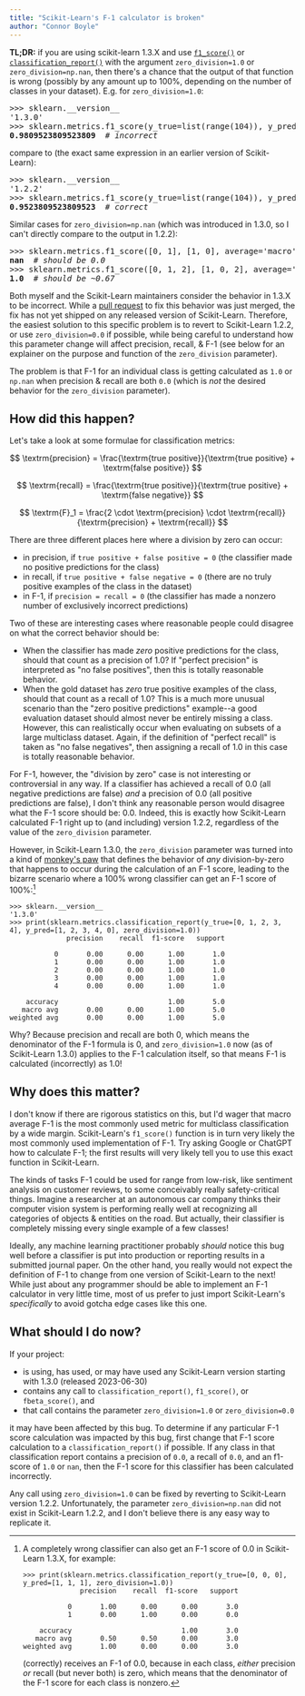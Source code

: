 ```yaml
---
title: "Scikit-Learn's F-1 calculator is broken"
author: "Connor Boyle"
---
```


**TL;DR:** if you are using scikit-learn 1.3.X and
use [`f1_score()`](https://scikit-learn.org/stable/modules/generated/sklearn.metrics.f1_score.html)
or [`classification_report()`](https://scikit-learn.org/stable/modules/generated/sklearn.metrics.classification_report.html)
with the argument `zero_division=1.0` or `zero_division=np.nan`, then there's a chance that the output of that function
is wrong (possibly by any amount up to 100%, depending on the number of classes in your
dataset). E.g. for `zero_division=1.0`:

<pre>
>>> sklearn.__version__
'1.3.0'
>>> sklearn.metrics.f1_score(y_true=list(range(104)), y_pred=list(range(100)) + [101, 102, 103, 104], average='macro', zero_division=1.0)
<b>0.9809523809523809</b>  <i># incorrect</i>
</pre>

compare to (the exact same expression in an earlier version of Scikit-Learn):

<pre>
>>> sklearn.__version__
'1.2.2'
>>> sklearn.metrics.f1_score(y_true=list(range(104)), y_pred=list(range(100)) + [101, 102, 103, 104], average='macro', zero_division=1.0)
<b>0.9523809523809523</b>  <i># correct</i>
</pre>

Similar cases for `zero_division=np.nan` (which was introduced in 1.3.0, so I can't directly compare to the output in
1.2.2):

<pre>
>>> sklearn.metrics.f1_score([0, 1], [1, 0], average='macro', zero_division=np.nan)
<b>nan</b>  <i># should be 0.0</i>
>>> sklearn.metrics.f1_score([0, 1, 2], [1, 0, 2], average='macro', zero_division=np.nan)
<b>1.0</b>  <i># should be ~0.67</i>
</pre>

Both myself and the Scikit-Learn maintainers consider the behavior in 1.3.X to be incorrect. While a
[pull request](https://github.com/scikit-learn/scikit-learn/pull/27577) to fix this behavior was just merged, the fix
has not yet shipped on any released version of Scikit-Learn. Therefore, the easiest solution to this specific problem is
to revert to Scikit-Learn 1.2.2, or use `zero_division=0.0` if possible, while being careful to understand how this
parameter change will affect precision, recall, & F-1 (see below for an explainer on the purpose and function of
the `zero_division` parameter).

The problem is that F-1 for an individual class is getting calculated as `1.0` or `np.nan` when precision & recall are
both `0.0` (which is *not* the desired behavior for the `zero_division` parameter).

## How did this happen?

Let's take a look at some formulae for classification metrics:

$$ \textrm{precision} = \frac{\textrm{true positive}}{\textrm{true positive} + \textrm{false positive}} $$

$$ \textrm{recall} = \frac{\textrm{true positive}}{\textrm{true positive} + \textrm{false negative}} $$

$$ \textrm{F}_1 = \frac{2 \cdot \textrm{precision} \cdot \textrm{recall}}{\textrm{precision} + \textrm{recall}} $$

There are three different places here where a division by zero can occur:

- in precision, if `true positive + false positive = 0` (the classifier made no
  positive predictions for the class)
- in recall, if `true positive + false negative = 0` (there are no truly
  positive examples of the class in the dataset)
- in F-1, if `precision = recall = 0` (the classifier has made a nonzero number
  of exclusively incorrect predictions) 

Two of these are interesting cases where reasonable people could disagree on
what the correct behavior should be:

- When the classifier has made *zero* positive predictions for the class, should that count as a precision of 1.0? If
  "perfect precision" is interpreted as "no false positives", then this is totally reasonable behavior.
- When the gold dataset has *zero* true positive examples of the class, should that count as a recall of 1.0? This is a
  much more unusual scenario than the "zero positive predictions" example--a good evaluation dataset should almost never
  be entirely missing a class. However, this can realistically occur when evaluating on subsets of a large multiclass
  dataset. Again, if the definition of "perfect recall" is taken as "no false negatives", then assigning a recall of 1.0
  in this case is totally reasonable behavior.

For F-1, however, the "division by zero" case is not interesting or controversial in any way. If a classifier has
achieved a recall of 0.0 (all negative predictions are false) *and* a precision of 0.0 (all positive predictions are
false), I don't think any reasonable person would disagree what the F-1 score should be: 0.0. Indeed, this is exactly
how Scikit-Learn calculated F-1 right up to (and including) version 1.2.2, regardless of the value of
the `zero_division` parameter.

However, in Scikit-Learn 1.3.0, the `zero_division` parameter was turned into a kind
of [monkey's paw](https://en.wiktionary.org/wiki/monkey%27s_paw) that defines the behavior of *any* division-by-zero
that happens to occur during the calculation of an F-1 score, leading to the bizarre scenario where a 100% wrong
classifier can get an F-1 score of 100%:[^1]

```
>>> sklearn.__version__
'1.3.0'
>>> print(sklearn.metrics.classification_report(y_true=[0, 1, 2, 3, 4], y_pred=[1, 2, 3, 4, 0], zero_division=1.0))
              precision    recall  f1-score   support

           0       0.00      0.00      1.00       1.0
           1       0.00      0.00      1.00       1.0
           2       0.00      0.00      1.00       1.0
           3       0.00      0.00      1.00       1.0
           4       0.00      0.00      1.00       1.0

    accuracy                           1.00       5.0
   macro avg       0.00      0.00      1.00       5.0
weighted avg       0.00      0.00      1.00       5.0

```

Why? Because precision and recall are both 0, which means the denominator of the F-1 formula is 0,
and `zero_division=1.0` now (as of Scikit-Learn 1.3.0) applies to the F-1 calculation itself, so that means F-1 is
calculated (incorrectly) as 1.0!


## Why does this matter?

I don't know if there are rigorous statistics on this, but I'd wager that macro average F-1 is the most commonly used
metric for multiclass classification by a wide margin. Scikit-Learn's `f1_score()` function is in turn very likely the
most commonly used implementation of F-1. Try asking Google or ChatGPT how to calculate F-1; the first results will very
likely tell you to use this exact function in Scikit-Learn.

The kinds of tasks F-1 could be used for range from low-risk, like sentiment analysis on customer reviews, to some
conceivably really safety-critical things. Imagine a researcher at an autonomous car company thinks their computer
vision system is performing really well at recognizing all categories of objects & entities on the road. But actually,
their classifier is completely missing every single example of a few classes!

Ideally, any machine learning practitioner probably *should* notice this bug well before a classifier is put into
production or reporting results in a submitted journal paper. On the other hand, you really would not expect the
definition of F-1 to change from one version of Scikit-Learn to the next! While just about any programmer should be able
to implement an F-1 calculator in very little time, most of us prefer to just import Scikit-Learn's *specifically* to
avoid gotcha edge cases like this one.

## What should I do now?

If your project:

- is using, has used, or may have used any Scikit-Learn version starting with 1.3.0 (released 2023-06-30)
- contains any call to `classification_report()`, `f1_score()`, or `fbeta_score()`, and
- that call contains the parameter `zero_division=1.0` or `zero_division=0.0`

it may have been affected by this bug. To determine if any particular F-1 score calculation was impacted by this bug,
first change that F-1 score calculation to a `classification_report()` if possible. If any class in that classification
report contains a precision of `0.0`, a recall of `0.0`, and an f1-score of `1.0` or `nan`, then the F-1 score for this
classifier has been calculated incorrectly.

Any call using `zero_division=1.0` can be fixed by reverting to Scikit-Learn version 1.2.2. Unfortunately, the
parameter `zero_division=np.nan` did not exist in Scikit-Learn 1.2.2, and I don't believe there is any easy way to
replicate it.

[^1]: A completely wrong classifier can also get an F-1 score of 0.0 in Scikit-Learn 1.3.X, for example: 
    ```
    >>> print(sklearn.metrics.classification_report(y_true=[0, 0, 0], y_pred=[1, 1, 1], zero_division=1.0))
                  precision    recall  f1-score   support

               0       1.00      0.00      0.00       3.0
               1       0.00      1.00      0.00       0.0

        accuracy                           1.00       3.0
       macro avg       0.50      0.50      0.00       3.0
    weighted avg       1.00      0.00      0.00       3.0
    ```

    (correctly) receives an F-1 of 0.0, because in each class, *either* precision *or* recall (but never both) is zero,
    which means that the denominator of the F-1 score for each class is nonzero.